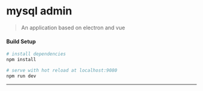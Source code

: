 # mysql admin

> An application based on electron and vue

#### Build Setup

``` bash
# install dependencies
npm install

# serve with hot reload at localhost:9080
npm run dev
```

---

